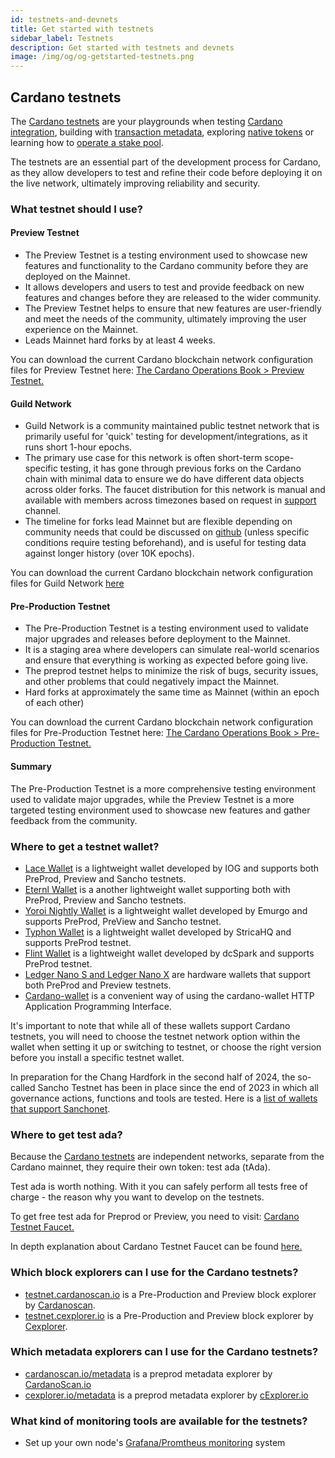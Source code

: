 ```yaml
---
id: testnets-and-devnets
title: Get started with testnets
sidebar_label: Testnets
description: Get started with testnets and devnets
image: /img/og/og-getstarted-testnets.png
--- 
```


## Cardano testnets
The [Cardano testnets](https://docs.cardano.org/cardano-testnets/environments) are your playgrounds when testing [Cardano integration](/docs/integrate-cardano/), building with [transaction metadata](/docs/transaction-metadata/), exploring [native tokens](/docs/native-tokens/) or learning how to [operate a stake pool](/docs/operate-a-stake-pool/).

The testnets are an essential part of the development process for Cardano, as they allow developers to test and refine their code before deploying it on the live network, ultimately improving reliability and security.

### What testnet should I use?

#### Preview Testnet

- The Preview Testnet is a testing environment used to showcase new features and functionality to the Cardano community before they are deployed on the Mainnet.
- It allows developers and users to test and provide feedback on new features and changes before they are released to the wider community.
- The Preview Testnet helps to ensure that new features are user-friendly and meet the needs of the community, ultimately improving the user experience on the Mainnet.
- Leads Mainnet hard forks by at least 4 weeks. 

You can download the current Cardano blockchain network configuration files for Preview Testnet here: [The Cardano Operations Book > Preview Testnet.](https://book.world.dev.cardano.org/environments.html#preview-testnet)

#### Guild Network

- Guild Network is a community maintained public testnet network that is primarily useful for 'quick' testing for development/integrations, as it runs short 1-hour epochs.
- The primary use case for this network is often short-term scope-specific testing, it has gone through previous forks on the Cardano chain with minimal data to ensure we do have different data objects across older forks. The faucet distribution for this network is manual and available with members across timezones based on request in [support](https://t.me/guild_operators_official) channel.
- The timeline for forks lead Mainnet but are flexible depending on community needs that could be discussed on [github](https://github.com/cardano-community/guild-operators/) (unless specific conditions require testing beforehand), and is useful for testing data against longer history (over 10K epochs).

You can download the current Cardano blockchain network configuration files for Guild Network [here](https://github.com/cardano-community/guild-operators/tree/alpha/files)

#### Pre-Production Testnet

- The Pre-Production Testnet is a testing environment used to validate major upgrades and releases before deployment to the Mainnet.
- It is a staging area where developers can simulate real-world scenarios and ensure that everything is working as expected before going live.
- The preprod testnet helps to minimize the risk of bugs, security issues, and other problems that could negatively impact the Mainnet.
- Hard forks at approximately the same time as Mainnet (within an epoch of each other)

You can download the current Cardano blockchain network configuration files for Pre-Production Testnet here: [The Cardano Operations Book > Pre-Production Testnet.](https://book.world.dev.cardano.org/env-preprod.html)

#### Summary

The Pre-Production Testnet is a more comprehensive testing environment used to validate major upgrades, while the Preview Testnet is a more targeted testing environment used to showcase new features and gather feedback from the community.

### Where to get a testnet wallet?
- [Lace Wallet](https://www.lace.io/) is a lightweight wallet developed by IOG and supports both PreProd, Preview and Sancho testnets.
- [Eternl Wallet](https://eternl.io/) is a another lightweight wallet supporting both  with PreProd, Preview and Sancho testnets.
- [Yoroi Nightly Wallet](https://chromewebstore.google.com/detail/yoroi-nightly/poonlenmfdfbjfeeballhiibknlknepo?hl=en&authuser=0) is a lightweight wallet developed by Emurgo and supports PreProd, PreView and Sancho testnet.
- [Typhon Wallet](https://testnet.typhonwallet.io/#/wallet/access) is a lightweight wallet developed by StricaHQ and supports PreProd testnet.
- [Flint Wallet](https://flint-wallet.com/) is a lightweight wallet developed by dcSpark and supports PreProd testnet.
- [Ledger Nano S and Ledger Nano X](https://www.ledger.com/) are hardware wallets that support both PreProd and Preview testnets.
- [Cardano-wallet](/docs/integrate-cardano/listening-for-payments-wallet) is a convenient way of using the cardano-wallet HTTP Application Programming Interface.

It's important to note that while all of these wallets support Cardano testnets, you will need to choose the testnet network option within the wallet when setting it up or switching to testnet, or choose the right version before you install a specific testnet wallet.

In preparation for the Chang Hardfork in the second half of 2024, the so-called Sancho Testnet has been in place since the end of 2023 in which all governance actions, functions and tools are tested. Here is a [list of wallets that support Sanchonet](https://docs.sanchogov.tools/how-to-use-the-govtool/getting-started/get-a-compatible-wallet). 

### Where to get test ada?

Because the [Cardano testnets](https://docs.cardano.org/cardano-testnets/environments/) are independent networks, separate from the Cardano mainnet, they require their own token: test ada (tAda).

Test ada is worth nothing. With it you can safely perform all tests free of charge - the reason why you want to develop on the testnets. 

To get free test ada for Preprod or Preview, you need to visit: [Cardano Testnet Faucet.](https://docs.cardano.org/cardano-testnets/tools/faucet)

In depth explanation about Cardano Testnet Faucet can be found [here.](/docs/integrate-cardano/testnet-faucet/)

### Which block explorers can I use for the Cardano testnets?
- [testnet.cardanoscan.io](https://testnet.cardanoscan.io) is a Pre-Production and Preview block explorer by [Cardanoscan](https://cardanoscan.io).
- [testnet.cexplorer.io](https://testnet.cexplorer.io/) is a Pre-Production and Preview block explorer by [Cexplorer](https://cexplorer.io).

### Which metadata explorers can I use for the Cardano testnets?
- [cardanoscan.io/metadata](https://preprod.cardanoscan.io/metadata) is a preprod metadata explorer by [CardanoScan.io](https://cardanoscan.io/)
- [cexplorer.io/metadata](https://preprod.cexplorer.io/metadata) is a preprod metadata explorer by [cExplorer.io](https://cexplorer.io/)


### What kind of monitoring tools are available for the testnets?
- Set up your own node's [Grafana/Promtheus monitoring](/docs/operate-a-stake-pool/grafana-dashboard-tutorial/#4-setting-up-grafana-dashboard) system
